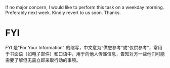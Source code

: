 If no major concern, I would like to perform this task on a weekday morning. Preferably next week. Kindly revert to us soon. Thanks.

# FYI
FYI 是"For Your Information" 的缩写，中文意为“供您参考”或“仅供参考”，常用于书面语（如电子邮件）和口语中，用于向他人传递信息，告知对方一些他们可能需要了解但无需立即采取行动的事项。﻿